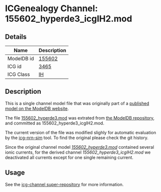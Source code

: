 # ICGenealogy Channel: 155602\_hyperde3\_icgIH2.mod

## Details

Name | Description
---- | -----------
ModelDB id | [155602](http://senselab.med.yale.edu/ModelDB/ShowModel.cshtml?model=155602)
ICG id | [3465](http://icg.neurotheory.ox.ac.uk/channels/4/3465)
ICG Class | [IH](http://icg.neurotheory.ox.ac.uk/channels/4)

## Description

This is a single channel model file that was originally part of a [published model on the ModelDB website](http://senselab.med.yale.edu/ModelDB/ShowModel.cshtml?model=155602).


The file [155602\_hyperde3.mod](155602_hyperde3_icgIH2.mod) was extrated from [the ModelDB repository](http://senselab.med.yale.edu/ModelDB/ShowModel.cshtml?model=155602), and committed as 155602\_hyperde3\_icgIH2.mod.

The current version of the file was modified slighly for automatic evaluation by the [icg-nrn-sim](https://github.com/icgenealogy/icg-nrn-sim) tool. To find the original please check the git history.

Since the original channel model *[155602\_hyperde3.mod](http://senselab.med.yale.edu/ModelDB/ShowModel.cshtml?model=155602)* contained several ionic currents, for the derived channel *155602\_hyperde3\_icgIH2.mod* we deactivated all currents except for one single remaining current.


## Usage

See the [icg-channel super-repository](https://github.com/icgenealogy/icg-channels) for more information.